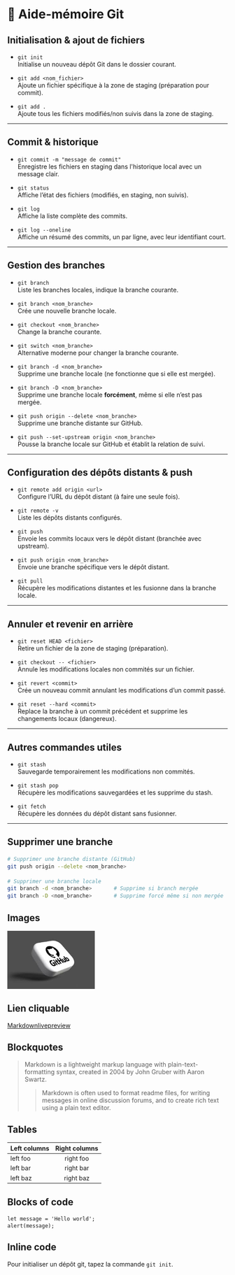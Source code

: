 # 🧰 Aide-mémoire Git

## Initialisation & ajout de fichiers

- `git init`  
  Initialise un nouveau dépôt Git dans le dossier courant.

- `git add <nom_fichier>`  
  Ajoute un fichier spécifique à la zone de staging (préparation pour commit).

- `git add .`  
  Ajoute tous les fichiers modifiés/non suivis dans la zone de staging.

---

## Commit & historique

- `git commit -m "message de commit"`  
  Enregistre les fichiers en staging dans l'historique local avec un message clair.

- `git status`  
  Affiche l’état des fichiers (modifiés, en staging, non suivis).

- `git log`  
  Affiche la liste complète des commits.

- `git log --oneline`  
  Affiche un résumé des commits, un par ligne, avec leur identifiant court.

---

## Gestion des branches

- `git branch`  
  Liste les branches locales, indique la branche courante.

- `git branch <nom_branche>`  
  Crée une nouvelle branche locale.

- `git checkout <nom_branche>`  
  Change la branche courante.

- `git switch <nom_branche>`  
  Alternative moderne pour changer la branche courante.

- `git branch -d <nom_branche>`  
  Supprime une branche locale (ne fonctionne que si elle est mergée).

- `git branch -D <nom_branche>`  
  Supprime une branche locale **forcément**, même si elle n’est pas mergée.

- `git push origin --delete <nom_branche>`  
  Supprime une branche distante sur GitHub.

- `git push --set-upstream origin <nom_branche>`  
  Pousse la branche locale sur GitHub et établit la relation de suivi.

---

## Configuration des dépôts distants & push

- `git remote add origin <url>`  
  Configure l’URL du dépôt distant (à faire une seule fois).

- `git remote -v`  
  Liste les dépôts distants configurés.

- `git push`  
  Envoie les commits locaux vers le dépôt distant (branchée avec upstream).

- `git push origin <nom_branche>`  
  Envoie une branche spécifique vers le dépôt distant.

- `git pull`  
  Récupère les modifications distantes et les fusionne dans la branche locale.

---

## Annuler et revenir en arrière

- `git reset HEAD <fichier>`  
  Retire un fichier de la zone de staging (préparation).

- `git checkout -- <fichier>`  
  Annule les modifications locales non commités sur un fichier.

- `git revert <commit>`  
  Crée un nouveau commit annulant les modifications d’un commit passé.

- `git reset --hard <commit>`  
  Replace la branche à un commit précédent et supprime les changements locaux (dangereux).

---

## Autres commandes utiles

- `git stash`  
  Sauvegarde temporairement les modifications non commités.

- `git stash pop`  
  Récupère les modifications sauvegardées et les supprime du stash.

- `git fetch`  
  Récupère les données du dépôt distant sans fusionner.

---

## Supprimer une branche

```bash
# Supprimer une branche distante (GitHub)
git push origin --delete <nom_branche>

# Supprimer une branche locale
git branch -d <nom_branche>       # Supprime si branch mergée
git branch -D <nom_branche>       # Supprime forcé même si non mergée
```


## Images

<img src="image/images.jpeg" alt="image de github" width="200"/>

## Lien cliquable 
<a href="https://markdownlivepreview.com/">
 Markdownlivepreview 
</a>

## Blockquotes

> Markdown is a lightweight markup language with plain-text-formatting syntax, created in 2004 by John Gruber with Aaron Swartz.
>
>> Markdown is often used to format readme files, for writing messages in online discussion forums, and to create rich text using a plain text editor.

## Tables

| Left columns  | Right columns |
| ------------- |:-------------:|
| left foo      | right foo     |
| left bar      | right bar     |
| left baz      | right baz     |

## Blocks of code

```
let message = 'Hello world';
alert(message);
```

## Inline code 
Pour initialiser un dépôt git, tapez la commande `git init`.

